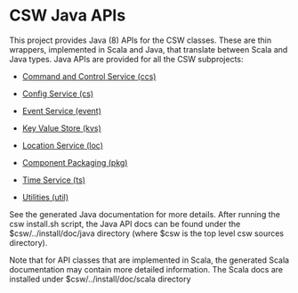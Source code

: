 CSW Java APIs
=============

This project provides Java (8) APIs for the CSW classes.
These are thin wrappers, implemented in Scala and Java, that translate between
Scala and Java types. Java APIs are provided for all the CSW subprojects:

* [Command and Control Service (ccs)](README.ccs.md)

* [Config Service (cs)](README.cs.md)

* [Event Service (event)](README.event.md)

* [Key Value Store (kvs)](README.kvs.md)

* [Location Service (loc)](README.loc.md)

* [Component Packaging (pkg)](README.pkg.md)

* [Time Service (ts)](README.ts.md)

* [Utilities (util)](README.util.md)


See the generated Java documentation for more details. After running the csw install.sh script, the Java API docs
can be found under the $csw/../install/doc/java directory (where $csw is the top level csw sources directory).

Note that for API classes that are implemented in Scala, the generated Scala documentation may contain
more detailed information. The Scala docs are installed under $csw/../install/doc/scala directory
